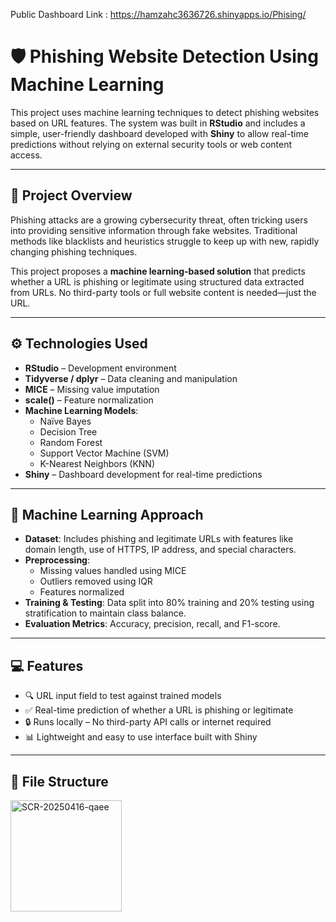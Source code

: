 
Public Dashboard Link : https://hamzahc3636726.shinyapps.io/Phising/


# 🛡️ Phishing Website Detection Using Machine Learning

This project uses machine learning techniques to detect phishing websites based on URL features. The system was built in **RStudio** and includes a simple, user-friendly dashboard developed with **Shiny** to allow real-time predictions without relying on external security tools or web content access.

---

## 📌 Project Overview

Phishing attacks are a growing cybersecurity threat, often tricking users into providing sensitive information through fake websites. Traditional methods like blacklists and heuristics struggle to keep up with new, rapidly changing phishing techniques.

This project proposes a **machine learning-based solution** that predicts whether a URL is phishing or legitimate using structured data extracted from URLs. No third-party tools or full website content is needed—just the URL.

---

## ⚙️ Technologies Used

- **RStudio** – Development environment  
- **Tidyverse / dplyr** – Data cleaning and manipulation  
- **MICE** – Missing value imputation  
- **scale()** – Feature normalization  
- **Machine Learning Models**:
  - Naïve Bayes
  - Decision Tree
  - Random Forest
  - Support Vector Machine (SVM)
  - K-Nearest Neighbors (KNN)
- **Shiny** – Dashboard development for real-time predictions  

---

## 🧪 Machine Learning Approach

- **Dataset**: Includes phishing and legitimate URLs with features like domain length, use of HTTPS, IP address, and special characters.
- **Preprocessing**: 
  - Missing values handled using MICE
  - Outliers removed using IQR
  - Features normalized
- **Training & Testing**: Data split into 80% training and 20% testing using stratification to maintain class balance.
- **Evaluation Metrics**: Accuracy, precision, recall, and F1-score.

---

## 💻 Features

- 🔍 URL input field to test against trained models  
- ✅ Real-time prediction of whether a URL is phishing or legitimate  
- 🔒 Runs locally – No third-party API calls or internet required  
- 📊 Lightweight and easy to use interface built with Shiny  

---

## 📁 File Structure
  <img width="178" alt="SCR-20250416-qaee" src="https://github.com/user-attachments/assets/778e5238-ec6b-429b-8019-fb6b3545809d" />

